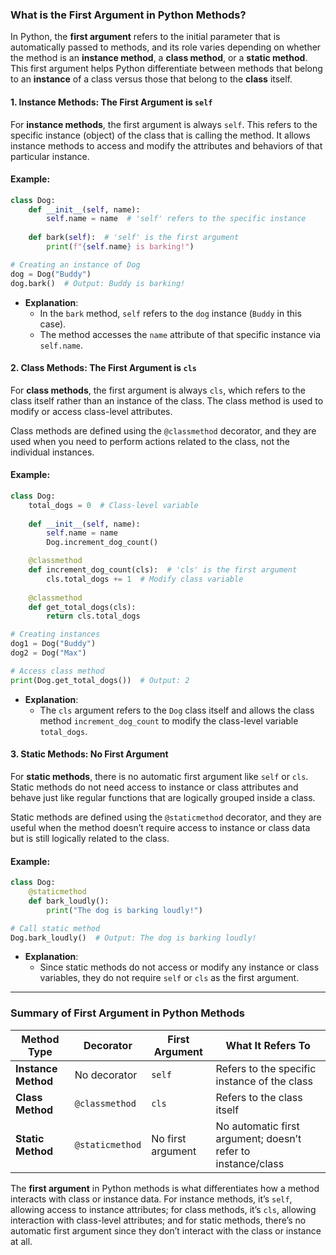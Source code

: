 ### What is the First Argument in Python Methods?

In Python, the **first argument** refers to the initial parameter that is automatically passed to methods, and its role varies depending on whether the method is an **instance method**, a **class method**, or a **static method**. This first argument helps Python differentiate between methods that belong to an **instance** of a class versus those that belong to the **class** itself.

#### 1. **Instance Methods: The First Argument is `self`**
For **instance methods**, the first argument is always `self`. This refers to the specific instance (object) of the class that is calling the method. It allows instance methods to access and modify the attributes and behaviors of that particular instance.

#### Example:

```python
class Dog:
    def __init__(self, name):
        self.name = name  # 'self' refers to the specific instance
    
    def bark(self):  # 'self' is the first argument
        print(f"{self.name} is barking!")

# Creating an instance of Dog
dog = Dog("Buddy")
dog.bark()  # Output: Buddy is barking!
```

- **Explanation**: 
  - In the `bark` method, `self` refers to the `dog` instance (`Buddy` in this case).
  - The method accesses the `name` attribute of that specific instance via `self.name`.

#### 2. **Class Methods: The First Argument is `cls`**
For **class methods**, the first argument is always `cls`, which refers to the class itself rather than an instance of the class. The class method is used to modify or access class-level attributes.

Class methods are defined using the `@classmethod` decorator, and they are used when you need to perform actions related to the class, not the individual instances.

#### Example:

```python
class Dog:
    total_dogs = 0  # Class-level variable
    
    def __init__(self, name):
        self.name = name
        Dog.increment_dog_count()

    @classmethod
    def increment_dog_count(cls):  # 'cls' is the first argument
        cls.total_dogs += 1  # Modify class variable
    
    @classmethod
    def get_total_dogs(cls):
        return cls.total_dogs

# Creating instances
dog1 = Dog("Buddy")
dog2 = Dog("Max")

# Access class method
print(Dog.get_total_dogs())  # Output: 2
```

- **Explanation**: 
  - The `cls` argument refers to the `Dog` class itself and allows the class method `increment_dog_count` to modify the class-level variable `total_dogs`.

#### 3. **Static Methods: No First Argument**
For **static methods**, there is no automatic first argument like `self` or `cls`. Static methods do not need access to instance or class attributes and behave just like regular functions that are logically grouped inside a class.

Static methods are defined using the `@staticmethod` decorator, and they are useful when the method doesn’t require access to instance or class data but is still logically related to the class.

#### Example:

```python
class Dog:
    @staticmethod
    def bark_loudly():
        print("The dog is barking loudly!")

# Call static method
Dog.bark_loudly()  # Output: The dog is barking loudly!
```

- **Explanation**: 
  - Since static methods do not access or modify any instance or class variables, they do not require `self` or `cls` as the first argument.

---

### Summary of First Argument in Python Methods

| **Method Type**    | **Decorator**   | **First Argument** | **What It Refers To**                                      |
|--------------------|-----------------|--------------------|------------------------------------------------------------|
| **Instance Method** | No decorator    | `self`              | Refers to the specific instance of the class                |
| **Class Method**    | `@classmethod`  | `cls`               | Refers to the class itself                                  |
| **Static Method**   | `@staticmethod` | No first argument   | No automatic first argument; doesn’t refer to instance/class|

The **first argument** in Python methods is what differentiates how a method interacts with class or instance data. For instance methods, it’s `self`, allowing access to instance attributes; for class methods, it’s `cls`, allowing interaction with class-level attributes; and for static methods, there’s no automatic first argument since they don’t interact with the class or instance at all.